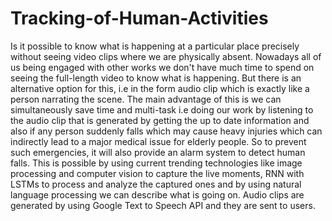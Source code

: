 # Tracking-of-Human-Activities
Is it possible to know what is happening at a particular place precisely without seeing video clips where we are physically absent. Nowadays all of us being engaged with other works we don't have much time to spend on seeing the full-length video to know what is happening. But there is an alternative option for this, i.e in the form audio clip which is exactly like a person narrating the scene. The main advantage of this is we can simultaneously save time and multi-task i.e doing our work by listening to the audio clip that is generated by getting the up to date information and also if any person suddenly falls which may cause heavy injuries which can indirectly lead to a major medical issue for elderly people. So to prevent such emergencies, it will also provide an alarm system to detect human falls. This is possible by using current trending technologies like image processing and computer vision to capture the live moments, RNN with LSTMs to process and analyze the captured ones and by using natural language processing we can describe what is going on. Audio clips are generated by using Google Text to Speech API and they are sent to users. 
